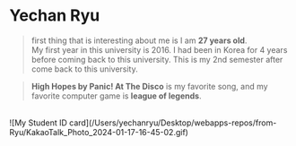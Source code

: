 # Yechan Ryu
> first thing that is interesting about me is I am **27 years old**.<br>
My first year in this university is 2016. I had been in Korea for 4 years before coming back to this university. This is my 2nd semester after come back to this university.


> **High Hopes by Panic! At The Disco** is my favorite song, and my favorite computer game is **league of legends**. 
<br>
![My Student ID card](/Users/yechanryu/Desktop/webapps-repos/from-Ryu/KakaoTalk_Photo_2024-01-17-16-45-02.gif)
